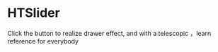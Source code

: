 # HTSlider
Click the button to realize drawer effect, and with a telescopic ，learn reference for everybody
